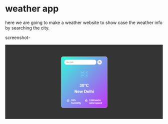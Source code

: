 # weather app
here we are going to make a weather website to show case the weather info by searching the city.

screenshot-

![Alt text](./ss.png)